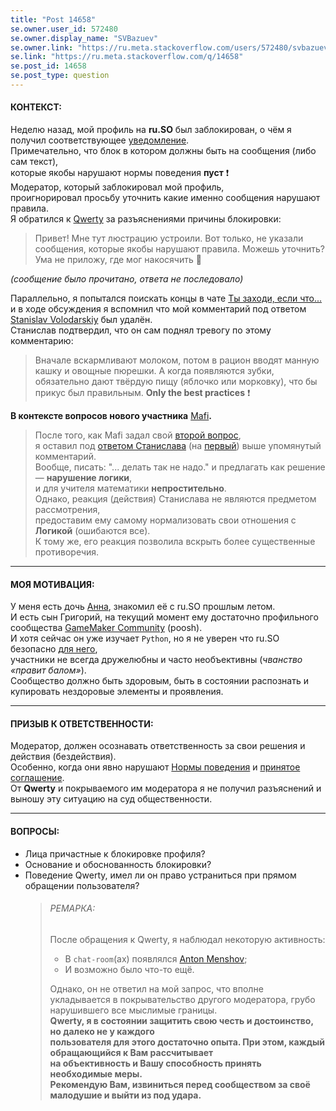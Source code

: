 ```yaml
---
title: "Post 14658"
se.owner.user_id: 572480
se.owner.display_name: "SVBazuev"
se.owner.link: "https://ru.meta.stackoverflow.com/users/572480/svbazuev"
se.link: "https://ru.meta.stackoverflow.com/q/14658"
se.post_id: 14658
se.post_type: question
---
```

<h4>КОНТЕКСТ:</h4>
<p>Неделю назад, мой профиль на <strong>ru.SO</strong> был заблокирован, о чём я получил соответствующее <a href="https://i.sstatic.net/VXeH7Fth.png" rel="nofollow noreferrer">уведомление</a>.<br />
Примечательно, что блок в котором должны быть
на сообщения (либо сам текст),<br />
которые якобы нарушают нормы поведения <strong>пуст</strong> ❗️<br />
Модератор, который заблокировал мой профиль,<br />
проигнорировал просьбу уточнить какие именно сообщения нарушают правила.<br />
Я обратился к <a href="https://chat.stackexchange.com/users/152111/qwertiy">Qwerty</a> за разъяснениями причины блокировки:</p>
<blockquote>
<p>Привет! Мне тут люстрацию устроили. Вот только, не указали сообщения, которые якобы нарушают правила. Можешь уточнить?
Ума не приложу, где мог накосячить 🤔</p>
</blockquote>
<p><em>(сообщение было прочитано, ответа не последовало)</em></p>
<p>Параллельно, я попытался поискать концы в чате <a href="https://chat.stackexchange.com/transcript/message/67930057#67930057">Ты заходи, если что...</a><br />
и в ходе обсуждения я вспомнил что мой комментарий под ответом <a href="https://chat.stackexchange.com/users/487354/stanislav-volodarskiy">Stanislav Volodarskiy</a> был удалён.<br />
Станислав подтвердил, что он сам поднял тревогу по этому комментарию:</p>
<blockquote>
<p>Вначале вскармливают молоком, потом в рацион вводят манную кашку и овощные пюрешки. А когда появляются зубки, обязательно дают твёрдую пищу (яблочко или морковку), что бы прикус был правильным. <strong>Only the best practices</strong> ❗️</p>
</blockquote>
<p><strong>В контексте вопросов нового участника</strong> <a href="https://ru.stackoverflow.com/users/726878/mafi">Mafi</a><strong>.</strong></p>
<blockquote>
<p>После того, как Mafi задал свой <a href="https://ru.stackoverflow.com/q/1614281/572480">второй вопрос</a>,<br />
я оставил под <a href="https://i.sstatic.net/tlqrvFyf.png" rel="nofollow noreferrer">ответом Станислава</a> (на <a href="https://ru.stackoverflow.com/q/1614245/572480">первый</a>) выше упомянутый комментарий.<br />
Вообще, писать: &quot;... делать так не надо.&quot; и предлагать как решение — <strong>нарушение логики</strong>,<br />
и для учителя математики <strong>непростительно</strong>.<br />
Однако, реакция (действия) Станислава не являются предметом рассмотрения,<br />
предоставим ему самому нормализовать свои отношения с <strong>Логикой</strong> (ошибаются все).<br />
К тому же, его реакция позволила вскрыть более существенные противоречия.</p>
</blockquote>
<hr />
<h4>МОЯ МОТИВАЦИЯ:</h4>
<p>У меня есть дочь <a href="https://ru.meta.stackoverflow.com/users/606213/annabazueva">Анна</a>, знакомил её с ru.SO прошлым летом.<br />
И есть сын Григорий, на текущий момент ему достаточно профильного сообщества <a href="https://forum.gamemaker.io/index.php" rel="nofollow noreferrer">GameMaker Community</a> (poosh).<br />
И хотя сейчас он уже изучает <code>Python</code>, но я не уверен что ru.SO безопасно <a href="https://ru.stackoverflow.com/users/721202/grigoriybazuev">для него</a>,<br />
участники не всегда дружелюбны и часто необъективны (<em>чванство «правит балом»</em>).<br />
Сообщество должно быть здоровым, быть в состоянии распознать и купировать нездоровые элементы и проявления.</p>
<hr />
<h4>ПРИЗЫВ К ОТВЕТСТВЕННОСТИ:</h4>
<p>Модератор, должен осознавать ответственность за свои решения и действия (бездействия).<br />
Особенно, когда они явно нарушают <a href="https://stackoverflow.com/conduct">Нормы поведения</a> и <a href="https://stackoverflow.com/legal/moderator-agreement">принятое соглашение</a>.<br />
От <strong>Qwerty</strong> и покрываемого им модератора я не получил разъяснений и выношу эту ситуацию на суд общественности.</p>
<hr />
<h4>ВОПРОСЫ:</h4>
<ul>
<li>Лица причастные к блокировке профиля?</li>
<li>Основание и обоснованность блокировки?</li>
<li>Поведение Qwerty, имел ли он право устраниться при прямом обращении пользователя?
<blockquote>
<h6>РЕМАРКА:</h6>
<p>После обращения к Qwerty, я наблюдал некоторую активность:</p>
<ul>
<li>В <code>chat-room</code>(ах) появлялся <a href="https://ru.stackoverflow.com/users/337980/anton-menshov">Anton Menshov</a>;</li>
<li>И возможно было что-то ещё.</li>
</ul>
<p>Однако, он не ответил на мой запрос, что вполне укладывается в покрывательство другого модератора, грубо нарушившего все мыслимые границы.<br />
<strong>Qwerty, я в состоянии защитить свою честь и достоинство, но далеко не у каждого</strong><br />
<strong>пользователя для этого достаточно опыта. При этом, каждый обращающийся к Вам рассчитывает</strong><br />
<strong>на объективность и Вашу способность принять необходимые меры.</strong><br />
<strong>Рекомендую Вам, извиниться перед сообществом за своё малодушие и выйти из под удара.</strong></p>
</blockquote>
</li>
</ul>
